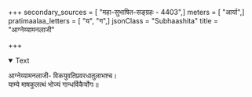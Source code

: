 +++
secondary_sources = [ "महा-सुभाषित-सङ्ग्रहः - 4403",]
meters = [ "आर्या",]
pratimaalaa_letters = [ "य", "ग",]
jsonClass = "Subhaashita"
title = "आग्नेय्यामनलाजी"

+++

<details open><summary>Text</summary>

आग्नेय्यामनलाजी- विकयुवतिप्रवरधातुलाभश्च।  
याम्ये माषकुलत्थं भोज्यं गान्धर्विकैर्योगः॥
</details>
